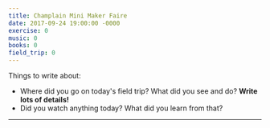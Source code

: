 ```yaml
---
title: Champlain Mini Maker Faire
date: 2017-09-24 19:00:00 -0000
exercise: 0
music: 0
books: 0
field_trip: 0
---
```

Things to write about:

* Where did you go on today's field trip? What did you see and do? **Write lots of details!**
* Did you watch anything today? What did you learn from that?

***

